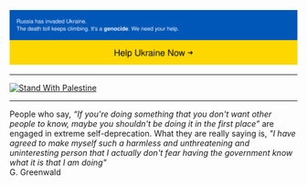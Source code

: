 [![Stand With Ukraine](https://raw.githubusercontent.com/vshymanskyy/StandWithUkraine/main/banner2-direct.svg)](https://stand-with-ukraine.pp.ua)
<hr>

[![Stand With Palestine](https://raw.githubusercontent.com/TheBSD/StandWithPalestine/main/banner-no-action.svg)](https://thebsd.github.io/StandWithPalestine)
<hr>

People who say, <i>“If you're doing something that you don't want other people to know, maybe you shouldn't be doing it in the first place”</i> are engaged in extreme self-deprecation. What they are really saying is, <i>"I have agreed to make myself such a harmless and unthreatening and uninteresting person that I actually don't fear having the government know what it is that I am doing"</i><br>
G. Greenwald

